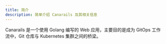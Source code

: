 ```yaml
---
title: 简介
description: 简单介绍 Canarails 及其相关信息
---
```


Canarails 是一个使用 Golang 编写的 Web 应用，主要目的是成为 GitOps 工作流中，Git 仓库与 Kubernetes 集群之间的桥梁。
